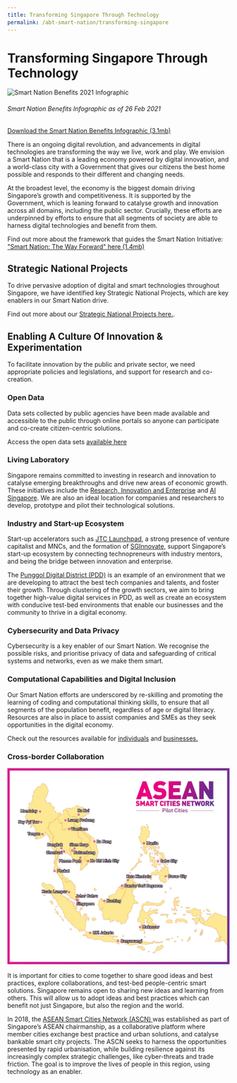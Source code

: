 ```yaml
---
title: Transforming Singapore Through Technology
permalink: /abt-smart-nation/transforming-singapore
---
```

# Transforming Singapore Through Technology
![Smart Nation Benefits 2021 Infographic](/images/abt-smart-nation/transforming-sg-through-tech-2021.jpeg)<h6>Smart Nation Benefits Infographic as of 26 Feb 2021</h6>

[Download the Smart Nation Benefits Infographic  (3.1mb)](/files/abt-smart-nation/transforming-sg-through-tech-26feb21.pdf)

There is an ongoing digital revolution, and advancements in digital technologies are transforming the way we live, work and play. We envision a Smart Nation that is a leading economy powered by digital innovation, and a world-class city with a Government that gives our citizens the best home possible and responds to their different and changing needs.

At the broadest level, the economy is the biggest domain driving Singapore’s growth and competitiveness. It is supported by the Government, which is leaning forward to catalyse growth and innovation across all domains, including the public sector. Crucially, these efforts are underpinned by efforts to ensure that all segments of society are able to harness digital technologies and benefit from them.

Find out more about the framework that guides the Smart Nation Initiative: ["Smart Nation: The Way Forward" here (1.4mb)](/files/publications/smart-nation-strategy-nov2018.pdf)

## Strategic National Projects

To drive pervasive adoption of digital and smart technologies throughout Singapore, we have identified key Strategic National Projects, which are key enablers in our Smart Nation drive.

Find out more about our [Strategic National Projects here.](/initiatives/strategic-national-projects).

## Enabling A Culture Of Innovation & Experimentation

To facilitate innovation by the public and private sector, we need appropriate policies and legislations, and support for research and co-creation.

### Open Data
Data sets collected by public agencies have been made available and accessible to the public through online portals so anyone can participate and co-create citizen-centric solutions.

Access the open data sets [available here](/media-hub/open-data-resources/)

### Living Laboratory

Singapore remains committed to investing in research and innovation to catalyse emerging breakthroughs and drive new areas of economic growth. These initiatives include the <a href="https://www.nrf.gov.sg/about-nrf/rie-ecosystem" target="_blank">Research, Innovation and Enterprise</a> and <a href="https://www.aisingapore.org/" target="_blank">AI Singapore</a>. We are also an ideal location for companies and researchers to develop, prototype and pilot their technological solutions.

### Industry and Start-up Ecosystem

Start-up accelerators such as  <a href="https://www.jtc.gov.sg/industrial-land-and-space/Pages/jtc-launchpad.aspx" target="_blank">JTC Launchpad</a>, a strong presence of venture capitalist and MNCs, and the formation of  <a href="https://www.sginnovate.com/" target="_blank">SGInnovate</a>, support Singapore’s start-up ecosystem by connecting technopreneurs with industry mentors, and being the bridge between innovation and enterprise.

The [Punggol Digital District (PDD)](/initiatives/businesses/punggol-digital-district) is an example of an environment that we are developing to attract the best tech companies and talents, and foster their growth. Through clustering of the growth sectors, we aim to bring together high-value digital services in PDD, as well as create an ecosystem with conducive test-bed environments that enable our businesses and the community to thrive in a digital economy.

### Cybersecurity and Data Privacy

Cybersecurity is a key enabler of our Smart Nation. We recognise the possible risks, and prioritise privacy of data and safeguarding of critical systems and networks, even as we make them smart.
 
### Computational Capabilities and Digital Inclusion

Our Smart Nation efforts are underscored by re-skilling and promoting the learning of coding and computational thinking skills, to ensure that all segments of the population benefit, regardless of age or digital literacy. Resources are also in place to assist companies and SMEs as they seek opportunities in the digital economy.

Check out the resources available for [individuals](/community/supporting-the-community) and [businesses.](/about-smart-nation/business-resources) 
  
### Cross-border Collaboration

![ASEAN Smart Cities Network](/images/abt-smart-nation/ASEAN-Smart-Cities-Network.jpg)

It is important for cities to come together to share good ideas and best practices, explore collaborations, and test-bed people-centric smart solutions. Singapore remains open to sharing new ideas and learning from others. This will allow us to adopt ideas and best practices which can benefit not just Singapore, but also the region and the world.

In 2018, the <a href="https://asean.org/asean/asean-smart-cities-network/" target="_blank">ASEAN Smart Cities Network  (ASCN) </a>  was established as part of Singapore’s ASEAN chairmanship, as a collaborative platform where member cities exchange best practice and urban solutions, and catalyse bankable smart city projects. The ASCN seeks to harness the opportunities presented by rapid urbanisation, while building resilience against its increasingly complex strategic challenges, like cyber-threats and trade friction. The goal is to improve the lives of people in this region, using technology as an enabler.